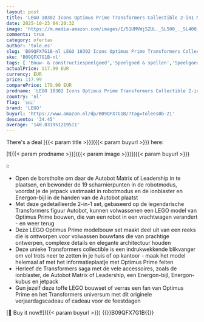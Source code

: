 ```yaml
---
layout: post
title: 'LEGO 10302 Icons Optimus Prime Transformers Collectible 2-in1 Model met Robot en Vrachtwagen  Modelbouw Set voor Volwassenen'
date: 2025-10-23 04:20:32
image: 'https://m.media-amazon.com/images/I/51UMVWjSZUL._SL500_._SL400_.jpg'
comments: true
category: ofertas
author: 'tole.es'
slug: 'B09QFX7G1B-nl LEGO 10302 Icons Optimus Prime Transformers Collectible...'
sku: 'B09QFX7G1B-nl'
tags: [ 'Bouw- & constructiespeelgoed','Speelgoed & spellen','Speelgoedbouwsets','lego','🇳🇱', ]
actualPrice: 117.99 EUR
currency: EUR
price: 117.99
comparePrice: 179.99 EUR
prodname: 'LEGO 10302 Icons Optimus Prime Transformers Collectible 2-in1 Model met Robot en Vrachtwagen  Modelbouw Set voor Volwassenen'
country: 'nl'
flag: '🇳🇱'
brand: 'LEGO'
buyurl: 'https://www.amazon.nl/dp/B09QFX7G1B/?tag=tolees0b-21'
descuento: '34.45'
average: '140.031951219511'
---
```


There's a deal [{{< param title >}}]({{< param buyurl >}})  here:

[![{{< param prodname >}}]({{< param image >}})]({{< param buyurl >}})

ℹ️:

- Open de borstholte om daar de Autobot Matrix of Leadership in te plaatsen, en bewonder de 19 scharnierpunten in de robotmodus, voordat je de jetpack vastmaakt in robotmodus en de ionblaster en Energon-bijl in de handen van de Autobot plaatst
- Met deze gedetailleerde 2-in-1 set, gebaseerd op de legendarische Transformers figuur Autobot, kunnen volwassenen een LEGO model van Optimus Prime bouwen, die van een robot in een vrachtwagen verandert - en weer terug
- Deze LEGO Optimus Prime modelbouw set maakt deel uit van een reeks die is ontworpen voor volwassen bouwfans die van prachtige ontwerpen, complexe details en elegante architectuur houden
- Deze unieke Transformers collectible is een indrukwekkende blikvanger om vol trots neer te zetten in je huis of op kantoor - maak het model helemaal af met het informatieplaatje met Optimus Prime feiten
- Herleef de Transformers saga met de vele accessoires, zoals de ionblaster, de Autobot Matrix of Leadership, een Energon-bijl, Energon-kubus en jetpack
- Gun jezelf deze toffe LEGO bouwset of verras een fan van Optimus Prime en het Transformers universum met dit originele verjaardagscadeau of cadeau voor de feestdagen

[🛒 Buy it now!!]({{< param buyurl >}})
{{<world>}}B09QFX7G1B{{</world>}}
